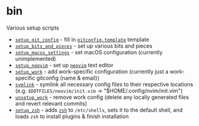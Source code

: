 # bin

Various setup scripts

- [`setup_git_config`](./setup_git_config) - fill in [`gitconfig.template`](../../../utilities/git/gitconfig.template) template
- [`setup_bits_and_pieces`](./setup_bits_and_pieces) - set up various bits and pieces
- [`setup_macos_settings`](./setup_macos_settings) - set macOS configuration (currently unimplemented)
- [`setup_neovim`](./setup_neovim) - set up [`neovim`](https://neovim.io/) text editor
- [`setup_work`](./setup_work) - add work-specific configuration (currently just a work-specific gitconfig (name & email))
- [`symlink`](./symlink) - symlink all necessary config files to their respective locations (e.g. `$DOTFILES/neovim/init.vim` -> "\$HOME/.config/nvim/init.vim")
- [`unsetup_work`](./unsetup_work) - remove work config (delete any locally generated files and revert relevant commits)
- [`setup_zsh`](./setup_zsh) - adds [`zsh`](http://zsh.sourceforge.net/) to `/etc/shells`, sets it to the default shell, and loads `zsh` to install plugins & finish installation
